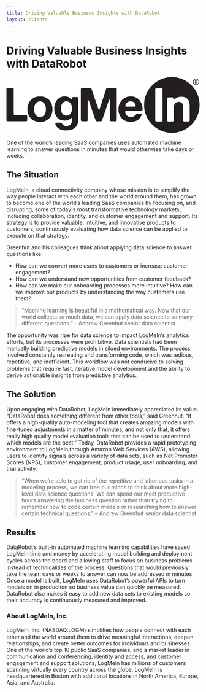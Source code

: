 ```yaml
---
title: Driving Valuable Business Insights with DataRobot
layout: clients
---
```


# Driving Valuable Business Insights with DataRobot

![LogMeIn](/img/clients/logmein.png)

One of the world’s leading SaaS companies uses automated machine learning to answer questions in minutes that would otherwise take days or weeks.

## The Situation 
LogMeIn, a cloud connectivity company whose mission is to simplify the way people interact with each other and the world around them, has grown to become one of the world’s leading SaaS companies by focusing on, and disrupting, some of today's most transformative technology markets, including collaboration, identity, and customer engagement and support. Its strategy is to provide valuable, intuitive, and innovative products to customers, continuously evaluating how data science can be applied to execute on that strategy.


Greenhut and his colleagues think about applying data science to answer questions like: 
- How can we convert more users to customers or increase customer engagement? 
- How can we understand new opportunities from customer feedback? 
- How can we make our onboarding processes more intuitive? How can we improve our products by understanding the way customers use them? 

> “Machine learning is beautiful in a mathematical way. Now that our world collects so much data, we can apply data science to so many different questions.” – Andrew Greenhut senior data scientist

The opportunity was ripe for data science to impact LogMeIn’s analytics efforts, but its processes were prohibitive. Data scientists had been manually building predictive models in siloed environments. The process involved constantly recreating and transforming code, which was tedious, repetitive, and inefﬁcient. This workﬂow was not conducive to solving problems that require fast, iterative model development and the ability to derive actionable insights from predictive analytics.


## The Solution 
Upon engaging with DataRobot, LogMeIn immediately appreciated its value. “DataRobot does something different from other tools,” said Greenhut. “It offers a high-quality auto-modeling tool that creates amazing models with ﬁne-tuned adjustments in a matter of minutes, and not only that, it offers really high quality model evaluation tools that can be used to understand which models are the best.” Today, DataRobot provides a rapid prototyping environment to LogMeIn through Amazon Web Services (AWS), allowing users to identify signals across a variety of data sets, such as Net Promoter Scores (NPS), customer engagement, product usage, user onboarding, and trial activity.

> “When we’re able to get rid of the repetitive and laborious tasks in a modeling process, we can free our minds to think about more high-level data science questions. We can spend our most productive hours answering the business question rather than trying to remember how to code certain models or researching how to answer certain technical questions.” – Andrew Greenhut senior data scientist


## Results
DataRobot’s built-in automated machine learning capabilities have saved LogMeIn time and money by accelerating model building and deployment cycles across the board and allowing staﬀ to focus on business problems instead of technicalities of the process. Questions that would previously take the team days or weeks to answer can now be addressed in minutes. Once a model is built, LogMeIn uses DataRobot’s powerful APIs to turn models on in production so business value can quickly be measured. DataRobot also makes it easy to add new data sets to existing models so their accuracy is continuously measured and improved. 


### About LogMeIn, Inc. 
LogMeIn, Inc. (NASDAQ:LOGM) simpliﬁes how people connect with each other and the world around them to drive meaningful interactions, deepen relationships, and create better outcomes for individuals and businesses. One of the world’s top 10 public SaaS companies, and a market leader in communication and conferencing, identity and access, and customer engagement and support solutions, LogMeIn has millions of customers spanning virtually every country across the globe. LogMeIn is headquartered in Boston with additional locations in North America, Europe, Asia, and Australia.
